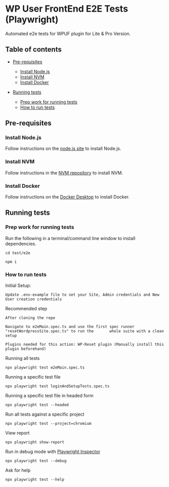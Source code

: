 # WP User FrontEnd E2E Tests (Playwright)

Automated e2e tests for WPUF plugin for Lite & Pro Version.

## Table of contents

- [Pre-requisites](#pre-requisites)

  - [Install Node.js](#install-node.js)
  - [Install NVM](#install-nvm)
  - [Install Docker](#install-docker)
    &nbsp;
- [Running tests](#running-tests)

  - [Prep work for running tests](#prep-work-for-running-tests)
  - [How to run tests](#how-to-run-tests)

## Pre-requisites

### Install Node.js

Follow instructions on the [node.js site](https://nodejs.org/en/download/) to install Node.js.

### Install NVM

Follow instructions in the [NVM repository](https://github.com/nvm-sh/nvm) to install NVM.

### Install Docker

Follow instructions on the [Docker Desktop](https://docs.docker.com/docker-for-mac/install/) to install Docker.

## Running tests

### Prep work for running tests

Run the following in a terminal/command line window to install dependencies.

    cd test/e2e

```
npm i
```

### How to run tests

Initial Setup:

    Update .env-example file to set your Site, Admin credentials and New User creation credentials

Recommended step

    After cloning the repo

    Navigate to e2eMain.spec.ts and use the first spec runner "resetWordpressSite.spec.ts" to run the 		whole suite with a clean setup

    Plugins needed for this action: WP-Reset plugin (Manually install this plugin beforehand)

Running all tests

    npx playwright test e2eMain.spec.ts

Running a specific test file

    npx playwright test loginAndSetupTests.spec.ts

Running a specific test file in headed form

    npx playwright test --headed

Run all tests against a specific project

    npx playwright test --project=chromium

View report

    npx playwright show-report

Run in debug mode with [Playwright Inspector](https://playwright.dev/docs/debug)

    npx playwright test --debug

Ask for help

    npx playwright test --help
